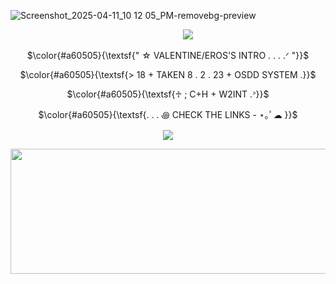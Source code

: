 ![Screenshot_2025-04-11_10 12 05_PM-removebg-preview](https://github.com/user-attachments/assets/bf08f6d3-8f54-438e-9f0f-44be73537c13)

 ‎ ‎ ‎ ‎ ‎ ‎ ‎ ‎ ‎ ‎ ‎ ‎‎ ‎ ‎              ‎‎ ‎ ‎‎ ‎ ‎ ‎ ‎ ‎ ‎ ‎ ‎ ‎ ‎ ‎ ‎ ‎ ‎ ‎‎ ‎ ‎ ‎‎ ‎ ‎‎ ‎ ‎ ‎ ‎ ‎ ‎ ‎ ‎ ‎ ‎ ‎ ‎ ‎ ‎ ‎‎ ‎ ‎ ‎‎ ‎ ‎‎ ‎‎ ‎ ‎ ‎ ‎ ‎ ‎ ‎ ‎ ‎ ‎ ‎‎ ‎ ‎ ‎‎               ‎ ‎‎ ‎ ‎ ‎ ‎ ‎ ‎ ‎ ‎ ‎ ‎ ‎ ‎ ‎ ‎ ‎‎ ‎‎ ‎ ‎ ‎ ‎ ‎ ‎ ‎ ‎ ‎ ‎ ‎ ‎ ‎ ‎‎![](https://komarev.com/ghpvc/?username=1980svalentine&color=a60505&style=plastic&label=livingㅤdead&abbreviated=true)
<p align="center">
$\color{#a60505}{\textsf{" ☆ VALENTINE/EROS'S INTRO . . . .ᐟ  "}}$
</p> 
<p align="center">
$\color{#a60505}{\textsf{> 18 + TAKEN  8 . 2 . 23  + OSDD SYSTEM .}}$
</p>
<p align="center">
$\color{#a60505}{\textsf{♱ ; C+H + W2INT .ᐣ}}$
</p>
<p align="center">
$\color{#a60505}{\textsf{. . . ꩜ CHECK THE LINKS - ⋆｡ﾟ☁︎ }}$
</p> 
<p align="center">
  <img src="https://github.com/user-attachments/assets/c17f2a19-5419-4a3f-bd92-448fcadc8b14"/>
</p>
 <p align ="left"> <img width="835" height="200" src = "https://github.com/user-attachments/assets/bc89f9de-d4aa-4624-8eb6-eaa1f3591529"></p> 
